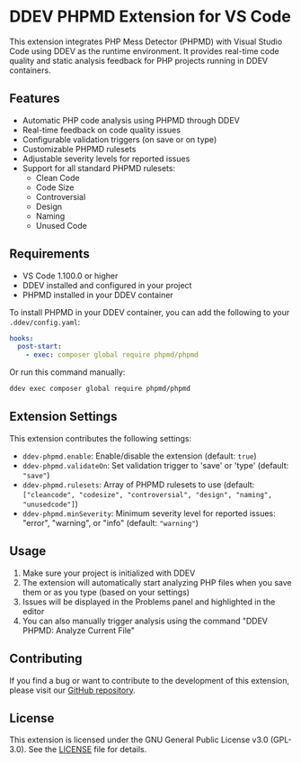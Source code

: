 # DDEV PHPMD Extension for VS Code

This extension integrates PHP Mess Detector (PHPMD) with Visual Studio Code using DDEV as the runtime environment. It provides real-time code quality and static analysis feedback for PHP projects running in DDEV containers.

## Features

- Automatic PHP code analysis using PHPMD through DDEV
- Real-time feedback on code quality issues
- Configurable validation triggers (on save or on type)
- Customizable PHPMD rulesets
- Adjustable severity levels for reported issues
- Support for all standard PHPMD rulesets:
  - Clean Code
  - Code Size
  - Controversial
  - Design
  - Naming
  - Unused Code

## Requirements

- VS Code 1.100.0 or higher
- DDEV installed and configured in your project
- PHPMD installed in your DDEV container

To install PHPMD in your DDEV container, you can add the following to your `.ddev/config.yaml`:

```yaml
hooks:
  post-start:
    - exec: composer global require phpmd/phpmd
```

Or run this command manually:

```bash
ddev exec composer global require phpmd/phpmd
```

## Extension Settings

This extension contributes the following settings:

* `ddev-phpmd.enable`: Enable/disable the extension (default: `true`)
* `ddev-phpmd.validateOn`: Set validation trigger to 'save' or 'type' (default: `"save"`)
* `ddev-phpmd.rulesets`: Array of PHPMD rulesets to use (default: `["cleancode", "codesize", "controversial", "design", "naming", "unusedcode"]`)
* `ddev-phpmd.minSeverity`: Minimum severity level for reported issues: "error", "warning", or "info" (default: `"warning"`)

## Usage

1. Make sure your project is initialized with DDEV
2. The extension will automatically start analyzing PHP files when you save them or as you type (based on your settings)
3. Issues will be displayed in the Problems panel and highlighted in the editor
4. You can also manually trigger analysis using the command "DDEV PHPMD: Analyze Current File"

## Contributing

If you find a bug or want to contribute to the development of this extension, please visit our [GitHub repository](https://github.com/openforgeproject/vscode-ddev-phpmd).

## License

This extension is licensed under the GNU General Public License v3.0 (GPL-3.0). See the [LICENSE](LICENSE) file for details.
